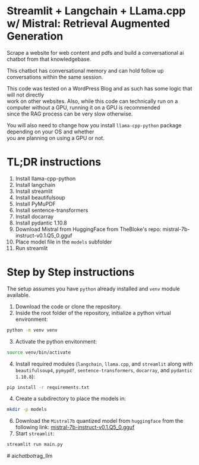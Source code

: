 # Streamlit + Langchain + LLama.cpp w/ Mistral: Retrieval Augmented Generation

Scrape a website for web content and pdfs and build a conversational ai chatbot from that knowledgebase.

This chatbot has conversational memory and can hold follow up conversations within the same session.

This code was tested on a WordPress Blog and as such has some logic that will not directly  
work on other websites. Also, while this code can technically run on a computer without a GPU, running it on a GPU is recommended  
since the RAG process can be very slow otherwise.  

You will also need to change how you install `llama-cpp-python` package depending on your OS and whether  
you are planning on using a GPU or not.

# TL;DR instructions

1. Install llama-cpp-python
2. Install langchain
3. Install streamlit
4. Install beautifulsoup
5. Install PyMuPDF
6. Install sentence-transformers
7. Install docarray
8. Install pydantic 1.10.8
9. Download Mistral from HuggingFace from TheBloke's repo: mistral-7b-instruct-v0.1.Q5_0.gguf
10. Place model file in the `models` subfolder
11. Run streamlit

# Step by Step instructions

The setup assumes you have `python` already installed and `venv` module available.

1. Download the code or clone the repository.
2. Inside the root folder of the repository, initialize a python virtual environment:
```bash
python -m venv venv
```
3. Activate the python envitonment:
```bash
source venv/bin/activate
```
4. Install required modules (`langchain`, `llama.cpp`, and `streamlit` along with `beautifulsoup4`, `pymypdf`, `sentence-transformers`, `docarray`, and `pydantic 1.10.8`):
```bash
pip install -r requirements.txt
```
4. Create a subdirectory to place the models in:
```bash
mkdir -p models
```
6. Download the `Mistral7b` quantized model from `huggingface` from the following link:
[mistral-7b-instruct-v0.1.Q5_0.gguf](https://huggingface.co/TheBloke/Mistral-7B-Instruct-v0.1-GGUF/resolve/main/mistral-7b-instruct-v0.1.Q5_0.gguf)
7. Start `streamlit`:
```bash
streamlit run main.py
```
#   a i _ c h a t b o t _ r a g _ l l m 
 
 
